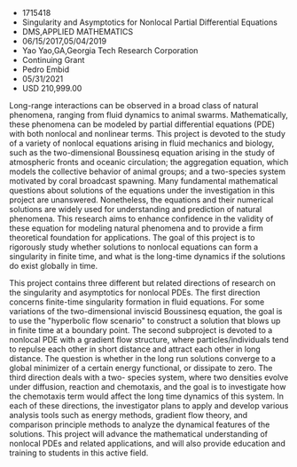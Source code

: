
* 1715418
* Singularity and Asymptotics for Nonlocal Partial Differential Equations
* DMS,APPLIED MATHEMATICS
* 06/15/2017,05/04/2019
* Yao Yao,GA,Georgia Tech Research Corporation
* Continuing Grant
* Pedro Embid
* 05/31/2021
* USD 210,999.00

Long-range interactions can be observed in a broad class of natural phenomena,
ranging from fluid dynamics to animal swarms. Mathematically, these phenomena
can be modeled by partial differential equations (PDE) with both nonlocal and
nonlinear terms. This project is devoted to the study of a variety of nonlocal
equations arising in fluid mechanics and biology, such as the two-dimensional
Boussinesq equation arising in the study of atmospheric fronts and oceanic
circulation; the aggregation equation, which models the collective behavior of
animal groups; and a two-species system motivated by coral broadcast spawning.
Many fundamental mathematical questions about solutions of the equations under
the investigation in this project are unanswered. Nonetheless, the equations and
their numerical solutions are widely used for understanding and prediction of
natural phenomena. This research aims to enhance confidence in the validity of
these equation for modeling natural phenomena and to provide a firm theoretical
foundation for applications. The goal of this project is to rigorously study
whether solutions to nonlocal equations can form a singularity in finite time,
and what is the long-time dynamics if the solutions do exist globally in time.

This project contains three different but related directions of research on the
singularity and asymptotics for nonlocal PDEs. The first direction concerns
finite-time singularity formation in fluid equations. For some variations of the
two-dimensional inviscid Boussinesq equation, the goal is to use the "hyperbolic
flow scenario" to construct a solution that blows up in finite time at a
boundary point. The second subproject is devoted to a nonlocal PDE with a
gradient flow structure, where particles/individuals tend to repulse each other
in short distance and attract each other in long distance. The question is
whether in the long run solutions converge to a global minimizer of a certain
energy functional, or dissipate to zero. The third direction deals with a two-
species system, where two densities evolve under diffusion, reaction and
chemotaxis, and the goal is to investigate how the chemotaxis term would affect
the long time dynamics of this system. In each of these directions, the
investigator plans to apply and develop various analysis tools such as energy
methods, gradient flow theory, and comparison principle methods to analyze the
dynamical features of the solutions. This project will advance the mathematical
understanding of nonlocal PDEs and related applications, and will also provide
education and training to students in this active field.
